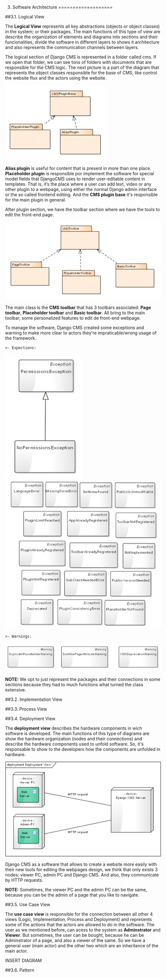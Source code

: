 3. Software Architecture
===================



##3.1. Logical View

The **Logical View** represents all key abstractions (objects or object classes) in the system; or their packages. The main functions of this type of view are describe the organization of elements and diagrams into sections and their funcionalities, divide the software in different layers to shows it architecture and also represents the communication channels between layers.

The logical section of Django CMS is represented in a folder called cms. If we open that folder, we can see tons of folders with documents that are responsible for the CMS logic. 
The next picture is a part of the diagram that represents the object classes responsible for the base of CMS, like control the website flux and the actors using the website.

![](/ESOF-docs/images/plugin.png)

**Alias plugin** is useful for content that is present in more than one place. **Placeholder plugin** is responsible por implement the software for special model fields that DjangoCMS uses to render user-editable content in templates. That is, it’s the place where a user can add text, video or any other plugin to a webpage, using either the normal Django admin interface or the so called frontend editing. And the **CMS plugin base** it's responsible for the main plugin in general.

After plugin section, we have the toolbar section where we have the tools to edit the front-end page.

![](/ESOF-docs/images/toolbar.png)

The main class is the **CMS toolbar** that has 3 toolbars associated: **Page toolbar**, **Placeholder toolbar** and **Basic toolbar**. All bring to the main toolbar, some personalized features to edit de front-end webpage.

To manage the software, Django CMS created some exceptions and warning to make more clear to actors they're impraticable/wrong usage of the framework.
   
    >- Expections:
    
![](/ESOF-docs/images/exception1.png)
![](/ESOF-docs/images/exception2.png)
    
    >- Warnings:
    
![](/ESOF-docs/images/warning.png)

**NOTE:** We opt to just represent the packages and their connections in some sections because they had to much functions what turned the class extensive. 

##3.2. Implementation View

##3.3. Process View 

##3.4. Deployment View

The **deployment view** describes the hardware components in wich software is developed. The main functions of this type of diagrams are show the hardware organization (nodes and their connections) and describe the hardware components used to unfold software. So, it's responsable to show to the developers how the components are unfolded in hardware. 

![](/ESOF-docs/images/dev.png)

Django CMS as a software that allows to create a website more easily with their new tools for editing the webpages design, we think that only exists 3 nodes: viewer PC, admin PC and Django CMS. And also, they communicate by HTTP requests. 

**NOTE:** Sometimes, the viewer PC and the admin PC can be the same, because you can be the admin of a page that you like to navigate.

##3.5. Use Case View

The **use case view** is responsible for the connection between all other 4 views (Logic, Implementation, Process and Deployment) and represents some of the actions that the actors are allowed to do in the software. The user as we mentioned before, can acess to the system as **Adminstrator** and **Viewer**. But sometimes, the user can be bought, because he can be Adminstrator of a page, and also a viewer of the same. So we have a general user (main actor) and the other two which are an inheritance of the main actor.

INSERT DIAGRAM 

##3.6. Pattern



